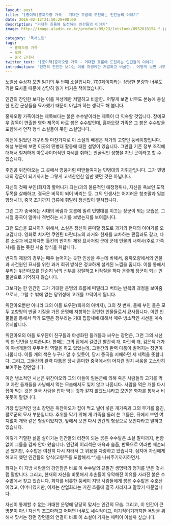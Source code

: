 ```yaml
---
layout: post
title: "[종이책]홍까오량 가족 - 거대한 흐름에 도전하는 인간들의 이야기"
date: 2016-02-12T21:50:28+00:00
description: "거대한 흐름에 도전하는 인간들의 이야기"
image: http://image.aladin.co.kr/product/99/23/letslook/8932018154_f.jpg

category: '독서노트'  
tags: 
  - 홍까오량 가족  
  - 모예  
  - 중국 근대사
twitter_text: '[종이책]홍까오량 가족 - 거대한 흐름에 도전하는 인간들의 이야기'
introduction: '인간의 잔인한 보다는 이를 파생케한 저열하고 비굴한.. 어떻게 보면 너무도 본능에 충실한 인간 군상들을 묘사했기 때문이 아닐까 하는 생각도 해 봅니다.'
---
```


노벨상 수상자 모옌 읽기의 두 번째 소설입니다. 700페이지라는 상당한 분량과 너무도 격한 묘사들 때문에 상당히 읽기 버거운 책이었습니다.

인간의 잔인한 보다는 이를 파생케한 저열하고 비굴한.. 어떻게 보면 너무도 본능에 충실한 인간 군상들을 묘사했기 때문이 아닐까 하는 생각도 해 봅니다.

홍까오량 가족이라는 제목보다는 붉은 수수밭이라는 제목이 더 익숙할 것입니다. 장예모우 감독이 연출한 영화 제목이 바로 붉은 수수밭인데, 홍까오량 가족은 그 붉은 수수밭을 포함해서 연작 형식 소설들이 묶인 소설입니다.

이전에 읽었던 개구리와 마찬가지로 이 소설의 배경은 작가의 고향인 둥베이향입니다. 해설 부분에 보면 이곳의 민병대 활동에 대한 설명이 있습니다. 그만큼 기존 정부 조직에 대해서 철저하게 아웃사이더적인 자세를 취하는 반골적인 성향을 지닌 곳이라고 할 수 있습니다.

주인공 위잔아오는 그 곳에서 영웅처럼 떠받들여지는 민병대의 지휘관입니다. 그가 민병대의 장군이 되기까지는 그렇게 고색찬연한 일만 했던 것은 아닙니다.
  
자신의 첫째 부인(화자의 할머니가 되는)과의 불륜적인 애정행위나, 자신을 욕보인 도적 두목을 살해하고, 결국은 비적이 되어 버리는 등. 그의 인생사는 어지러운 청조말과 일본 항쟁시대, 중국 초기까지 급류에 휘말려 정신없이 펼쳐집니다. 

그런 그가 종국에는 시대의 바람과 흐름에 밀려 민병대를 이끄는 장군이 되는 모습은, 그 시절 중국이 얼마나 격변하는 시기를 보냈는지를 보여줍니다. 

그런 모습을 묘사히기 위해서, 소설은 정신이 혼미할 정도로 과거의 현재의 이야기를 오고갑니다. 영화로 치자면 쿠엔틴 타란티노의 과거와 현재를 교차하는 편집과도 같고, 다른 소설과 비교하자면 톨킨의 반지의 제왕 묘사처럼 군데 군데 인물의 내력사(주로 가족사)를 읊는 듯한 서술 방식을 취합니다.

반지의 제왕의 경우는 매우 늘어지는 듯한 인상을 주는데 바해서, 홍까오량에서의 인물과 사건원인 묘사를 위한 과거 회귀 방식은 정교하게 설계된 느낌을 줍니다. 이를 통해서 우리는 위잔아오를 단순히 남의 신부를 강탈하고 비적질을 하다 운좋게 장군이 되는 인물만으로 기억하지 않습니다.

그보다는 한 인간인 그가 거대한 운명의 흐름에 떠밀리고 버티는 반복의 과정을 보여줌으로서, 그럴 수 밖에 없는 당위성에 고개를 끄덕이게 됩니다.

위잔아오뿐만 아니라 그의 아들 또우꽌(화자의 아버지), 그의 첫 번째, 둘째 부인 들은 모두 고향땅의 반골 기질을 가진 운명에 저항하는 강인한 인물들로서 묘사됩니다. 이런 인물들을 통해서 작가 모옌은 정부라는 거대 집합체에 대해서 매우 냉소적인 시선을 계속 유지합니다.

위잔아오의 아들 또우꽌이 친구들과 야생화된 들개들과 싸우는 장면은, 그런 그의 시선의 한 단면을 보여줍니다. 한때는 그의 집에서 길렀던 빨간색 개, 파란색 개, 검은색 개가 이 야생개들의 우두머리 역할을 하고 있었는데, 그들간의 완력 다툼이 벌어지는 장면이 나옵니다. 이들 개의 색은 누구나 알 수 있듯이, 당시 중국을 지배하던 세 세력을 뜻합니다. 그리고, 그들간의 완력 다툼은 당시 혼미한 중국에서의 어지런 정치 싸움을 고스란히 보여주는 장면입니다.

이런 냉소적인 시선은 위잔아오와 그의 아들이 일본군에 의해 죽은 사람들의 고기를 먹고 자란 들개들을 사냥해서 먹는 모습에서도 잊지 않고 나옵니다. 사람을 먹은 개를 다시 잡아 먹는 것은 결국 사람을 잡아 먹는 것과 같지 않겠느냐라고 모옌은 화자를 통해서 비웃듯이 말합니다.

가장 압권적인 냉소 장면은 위잔아오가 잡아 먹고 널어 넣은 개가죽과 그의 무기를 훔친, 팔로군의 묘사 부분입니다. 추위를 막기 위해 개 가죽을 둘러 쓴 그들은, 뒤에서 보면 여지없이 개와 같은 형상이었지만, 앞에서 보면 다시 인간의 형상으로 보인다라고 말하고 있습니다. 

이렇게 격렬한 삶을 살아가는 인간들의 터전이 되는 붉은 수수밭은 소설 말미까지, 변함없이 그들을 감싸 안아 왔습니다. 인간의 어리석은 애욕과 슬픔, 반목으로 여러번 훼손되곤 했지만, 수수밭은 여전히 다시 자라서 그 위용을 자랑하고 있습니다. 심지어 자신에게 해꼬지 했던 인간들의 양식(고량주를 포함해서.^^)을 나눠주기까지하면서.

화자는 이 지방 사람들의 강인함은 바로 이 수수밭의 끈질긴 생명력의 정기를 받은 것처럼 말합니다. 그리고, 현재의 자신을 비롯해서 후손들이 유약해진 이유를 사라진 붉은 수수밭에서 찾고 있습니다. 화자를 비롯한 둥베이 지방 사람들에게 붉은 수수밭은 수호신이었고, 어머니였지만, 이제는 산업화라는 거친 흐름에 결국 사라지고 말았기 때문입니다.

자신이 통제할 수 없는 거대한 운명에 당당히 맞서는 인간의 모습. 그리고, 이 인간이 큰 명분이 아닌 자신의 조그마하고 어쩌면 너무도 세속적이고, 이기적이기까지한 욕망을 위해서 맞서는 장면 장면들의 연결이 바로 이 소설이 가지는 매력이 아닐까 싶습니다.